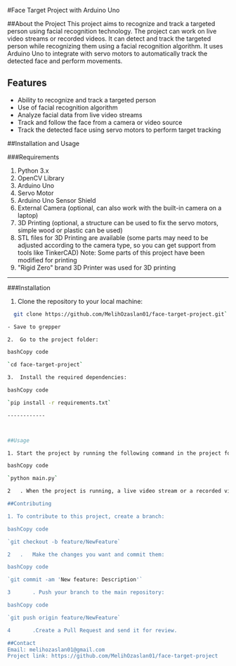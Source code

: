 #Face Target Project with Arduino Uno

##About the Project
This project aims to recognize and track a targeted person using facial recognition technology. The project can work on live video streams or recorded videos. It can detect and track the targeted person while recognizing them using a facial recognition algorithm. It uses Arduino Uno to integrate with servo motors to automatically track the detected face and perform movements.

## Features
- Ability to recognize and track a targeted person
- Use of facial recognition algorithm
- Analyze facial data from live video streams
- Track and follow the face from a camera or video source
- Track the detected face using servo motors to perform target tracking


##Installation and Usage


###Requirements

1. Python 3.x
2. OpenCV Library
3. Arduino Uno
4. Servo Motor
5. Arduino Uno Sensor Shield
6. External Camera (optional, can also work with the built-in camera on a laptop)
7. 3D Printing (optional, a structure can be used to fix the servo motors, simple wood or plastic can be used)
8. STL files for 3D Printing are available (some parts may need to be adjusted according to the camera type, so you can get support from tools like TinkerCAD) Note: Some parts of this project have been modified for printing
9. "Rigid Zero" brand 3D Printer was used for 3D printing

------------



###Installation

1. Clone the repository to your local machine:

 ```bash
   git clone https://github.com/MelihOzaslan01/face-target-project.git`

- Save to grepper

2.  Go to the project folder:

bashCopy code

`cd face-target-project`

3.	Install the required dependencies:

bashCopy code

`pip install -r requirements.txt`

------------



##Usage

1. Start the project by running the following command in the project folder:

bashCopy code

`python main.py`

2	. When the project is running, a live video stream or a recorded video will open. Frame the targeted person's face correctly and start the tracking process. Add any additional information that you need to consider when using or testing the project here.

##Contributing

1. To contribute to this project, create a branch:

bashCopy code

`git checkout -b feature/NewFeature`

2	.	Make the changes you want and commit them:

bashCopy code

`git commit -am 'New feature: Description'`

3		. Push your branch to the main repository:

bashCopy code

`git push origin feature/NewFeature`

4		.Create a Pull Request and send it for review.

##Contact
Email: melihozaslan01@gmail.com
Project link: https://github.com/MelihOzaslan01/face-target-project
